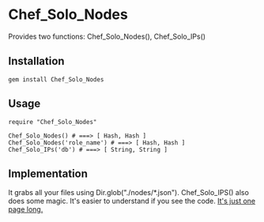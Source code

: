 
Chef\_Solo\_Nodes
===============

Provides two functions: Chef\_Solo\_Nodes(), Chef\_Solo\_IPs()


Installation
-----------

    gem install Chef_Solo_Nodes

Usage
-----

    require "Chef_Solo_Nodes"

    Chef_Solo_Nodes() # ===> [ Hash, Hash ]
    Chef_Solo_Nodes('role_name') # ===> [ Hash, Hash ]
    Chef_Solo_IPs('db') # ===> [ String, String ]

Implementation
--------------

  It grabs all your files using Dir.glob("./nodes/\*.json").
Chef\_Solo\_IPS() also does some magic. It's easier to
understand if you see the code. 
[It's just one page long.](https://github.com/da99/Chef_Solo_Nodes/blob/master/lib/Chef_Solo_Nodes.rb)

